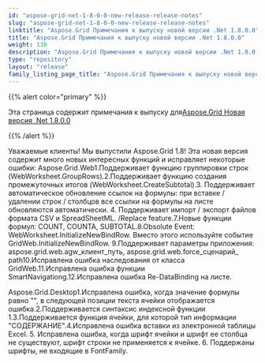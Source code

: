 ```yaml
---
id: "aspose-grid-net-1-8-0-0-new-release-release-notes"
slug: "aspose-grid-net-1-8-0-0-new-release-release-notes"
linktitle: "Aspose.Grid Примечания к выпуску новой версии .Net 1.8.0.0"
title: "Aspose.Grid Примечания к выпуску новой версии .Net 1.8.0.0"
weight: 130
description: "Aspose.Grid Примечания к выпуску новой версии .Net 1.8.0.0 – the latest updates and fixes."
type: "repository"
layout: "release"
family_listing_page_title: "Aspose.Grid Примечания к выпуску новой версии .Net 1.8.0.0"
---
```

{{% alert color="primary" %}} 

 Эта страница содержит примечания к выпуску для[Aspose.Grid Новая версия .Net 1.8.0.0](https://releases.aspose.com/cells/net/new-releases/aspose.grid-.net-1.8.0.0-new-release/)

{{% /alert %}} 

Уважаемые клиенты! Мы выпустили Aspose.Grid 1.8! Эта новая версия содержит много новых интересных функций и исправляет некоторые ошибки: Aspose.Grid.Web1.Поддерживает функцию группировки строк (WebWorksheet.GroupRows).2.Поддерживает функцию создания промежуточных итогов (WebWorksheet.CreateSubtotal).3. Поддерживает автоматическое обновление ссылок на формулы: при вставке / удалении строк / столбцов все ссылки на формулы на листе обновляются автоматически. 4. Поддерживает импорт / экспорт файлов формата CSV и SpreadSheetML. /Replace feature.7.Новые функции формул: COUNT, COUNTA, SUBTOTAL.8.Obsolute Event: WebWorksheet.InitializeNewBindRow. Вместо этого используйте событие GridWeb.InitializeNewBindRow. 9.Поддерживает параметры приложения: aspose.grid.web.agw_клиент_путь, aspose.grid.web.force_сценарий_ path10.Исправлена ошибка наследования от класса GridWeb.11.Исправлена ошибка функции SmartNavigationg.12.Исправлена ошибка Re-DataBinding на листе.

Aspose.Grid.Desktop1.Исправлена ошибка, когда значение формулы равно "", в следующей позиции текста ячейки отображается ошибка.2.Поддерживается синтаксис индексной функции 1.3.Поддерживается функция ячейки, для которой тип информации "СОДЕРЖАНИЕ".4.Исправлена ошибка вставки из электронной таблицы Excel. 5. Исправлена ошибка, когда шрифт ячейки и шрифт ее столбца не существуют, шрифт строки не применяется к ячейке. 6. Поддержаны шрифты, не входящие в FontFamily.
